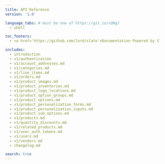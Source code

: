 ```yaml
---
title: API Reference
version: '1.0'

language_tabs: # must be one of https://git.io/vQNgJ
  - shell

toc_footers:
  - <a href='https://github.com/lord/slate'>Documentation Powered by Slate</a>

includes:
  - introduction
  - v1/authentication
  - v1/account_addresses.md
  - v1/categories.md
  - v1/line_items.md
  - v1/orders.md
  - v1/product_images.md
  - v1/product_inventories.md
  - v1/product_logo_locations.md
  - v1/product_option_groups.md
  - v1/product_options.md
  - v1/product_personalization_forms.md
  - v1/product_personalization_inputs.md
  - v1/product_sub_options.md
  - v1/products.md
  - v1/quantity_discounts.md
  - v1/related_products.md
  - v1/user_auth_tokens.md
  - v1/users.md
  - v1/vendors.md
  - changelog.md

search: true
---
```

